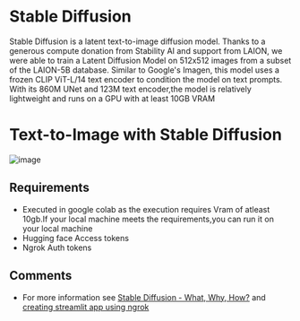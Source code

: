 # Stable Diffusion 
Stable Diffusion is a latent text-to-image diffusion model. Thanks to a generous compute donation from Stability AI and support from LAION, we were able to train a Latent Diffusion Model on 512x512 images from a subset of the LAION-5B database. Similar to Google's Imagen, this model uses a frozen CLIP ViT-L/14 text encoder to condition the model on text prompts. With its 860M UNet and 123M text encoder,the model is relatively lightweight and runs on a GPU with at least 10GB VRAM

# Text-to-Image with Stable Diffusion

![image](https://user-images.githubusercontent.com/106483459/209474631-3ae678c0-b6a4-4f46-b08d-069a2661fc3d.png)

## Requirements

- Executed in google colab as the execution requires Vram of atleast 10gb.If your local machine meets the requirements,you can run it on your local machine 
- Hugging face Access tokens
- Ngrok Auth tokens

## Comments 

- For more information see [Stable Diffusion - What, Why, How?](https://youtu.be/ltLNYA3lWAQ) and [creating streamlit app using ngrok](https://youtu.be/MUD-pBOnvdo)
